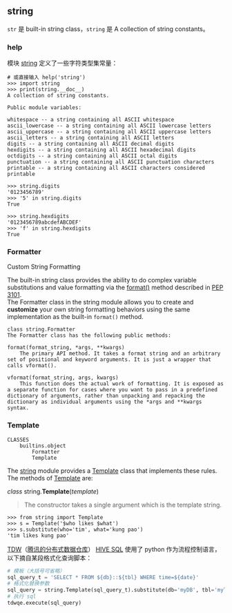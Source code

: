 ## string

`str` 是 built-in string class，`string` 是 A collection of string constants。

### help

模块 [string](https://docs.python.org/3/library/string.html) 定义了一些字符类型集常量：

```Shell
# 或直接输入 help('string')
>>> import string
>>> print(string.__doc__)
A collection of string constants.

Public module variables:

whitespace -- a string containing all ASCII whitespace
ascii_lowercase -- a string containing all ASCII lowercase letters
ascii_uppercase -- a string containing all ASCII uppercase letters
ascii_letters -- a string containing all ASCII letters
digits -- a string containing all ASCII decimal digits
hexdigits -- a string containing all ASCII hexadecimal digits
octdigits -- a string containing all ASCII octal digits
punctuation -- a string containing all ASCII punctuation characters
printable -- a string containing all ASCII characters considered printable

```

```Shell
>>> string.digits
'0123456789'
>>> '5' in string.digits
True

>>> string.hexdigits
'0123456789abcdefABCDEF'
>>> 'f' in string.hexdigits
True
```

### Formatter

Custom String Formatting

The built-in string class provides the ability to do complex variable substitutions and value formatting via the [format()](https://docs.python.org/3/library/stdtypes.html#str.format) method described in [PEP 3101](https://www.python.org/dev/peps/pep-3101).  
The Formatter class in the string module allows you to create and **customize** your own string formatting behaviors using the same implementation as the built-in `format()` method.

```
class string.Formatter
The Formatter class has the following public methods:

format(format_string, *args, **kwargs)
    The primary API method. It takes a format string and an arbitrary set of positional and keyword arguments. It is just a wrapper that calls vformat().

vformat(format_string, args, kwargs)
    This function does the actual work of formatting. It is exposed as a separate function for cases where you want to pass in a predefined dictionary of arguments, rather than unpacking and repacking the dictionary as individual arguments using the *args and **kwargs syntax.
```

### Template

```
CLASSES
    builtins.object
        Formatter
        Template
```

The [string](https://docs.python.org/3/library/string.html#module-string) module provides a [Template](https://docs.python.org/3/library/string.html#string.Template) class that implements these rules. The methods of [Template](https://docs.python.org/3/library/string.html#string.Template) are:

*class* string.**Template**(*template*)

> The constructor takes a single argument which is the template string.

```Shell
>>> from string import Template
>>> s = Template('$who likes $what')
>>> s.substitute(who='tim', what='kung pao')
'tim likes kung pao'
```

[TDW](http://code.tencent.com/tdw.html)（[腾讯的分布式数据仓库](https://blog.csdn.net/johnny_lee/article/details/26673829/)）  [HIVE SQL](http://data.qq.com/article?id=819) 使用了 python 作为流程控制语言，以下摘自某段格式化查询脚本：

```Python
# 模板（大括号可省略）
sql_query_t = 'SELECT * FROM ${db}::${tbl} WHERE time=${date}'
# 格式化替换参数
sql_query = string.Template(sql_query_t).substitute(db='myDB', tbl='myTable', date='20180108')
# 执行 sql
tdwqe.execute(sql_query)
```
